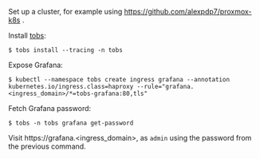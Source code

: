Set up a cluster, for example using https://github.com/alexpdp7/proxmox-k8s .

Install [tobs](https://github.com/timescale/tobs):

```
$ tobs install --tracing -n tobs
```

Expose Grafana:

```
$ kubectl --namespace tobs create ingress grafana --annotation kubernetes.io/ingress.class=haproxy --rule="grafana.<ingress_domain>/*=tobs-grafana:80,tls"
```

Fetch Grafana password:

```
$ tobs -n tobs grafana get-password
```

Visit https://grafana.<ingress_domain>, as `admin` using the password from the previous command.
